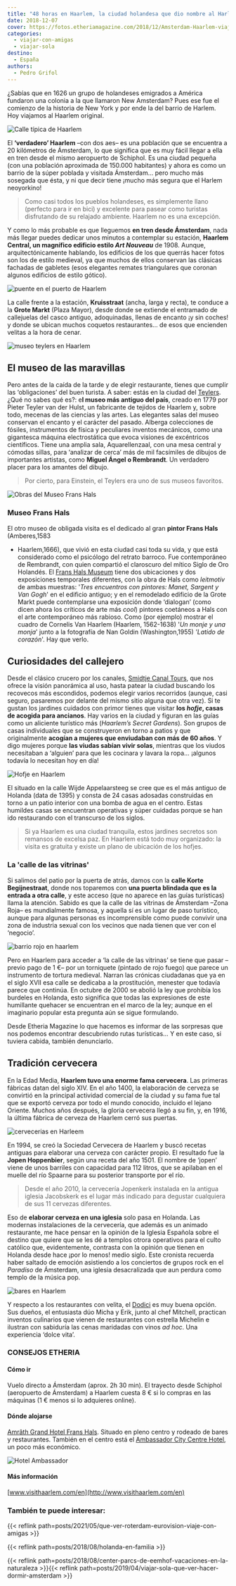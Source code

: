 ```yaml
---
title: "48 horas en Haarlem, la ciudad holandesa que dio nombre al Harlem neoyorkino"
date: 2018-12-07
cover: https://fotos.etheriamagazine.com/2018/12/Amsterdam-Haarlem-viajes-con-amigas.jpg
categories: 
  - viajar-con-amigas
  - viajar-sola
destino: 
  - España
authors: 
  - Pedro Grifol
---
```


¿Sabías que en 1626 un grupo de holandeses emigrados a América fundaron una colonia a la que llamaron New Amsterdam? Pues ese fue el comienzo de la historia de New York y por ende la del barrio de Harlem. Hoy viajamos al Haarlem original.

![Calle típica de Haarlem](https://fotos.etheriamagazine.com/2018/12/Amsterdam-Haarlem-viajes-con-amigas.jpg "La mejor manera de moverse por Haarlem es en bicicleta o a pie.")

El **‘verdadero’ Haarlem** –con dos aes– es una población que se encuentra a 20 
kilómetros de Ámsterdam, lo que significa que es muy fácil llegar a ella en tren desde 
el mismo aeropuerto de Schiphol. Es una ciudad pequeña (con una población aproximada de 
150.000 habitantes) y ahora es como un barrio de la súper poblada y visitada Ámsterdam… 
pero mucho más sosegada que ésta, y ni que decir tiene ¡mucho más segura que el Harlem 
neoyorkino! 

> Como casi todos los pueblos holandeses, es simplemente llano (perfecto para ir en bici) 
> y excelente para pasear como turistas disfrutando de su relajado ambiente. Haarlem no es 
> una excepción. 

Y como lo más probable es que lleguemos **en tren desde Ámsterdam**, nada más llegar 
puedes dedicar unos minutos a contemplar su estación, **Haarlem Central, un magnífico 
edificio estilo _Art Nouveau_** de 1908. Aunque, arquitectónicamente hablando, los 
edificios de los que querrás hacer fotos son los de estilo medieval, ya que muchos de 
ellos conservan las clásicas fachadas de gabletes (esos elegantes remates triangulares 
que coronan algunos edificios de estilo gótico). 

![puente en el puerto de Haarlem](https://fotos.etheriamagazine.com/2018/12/haarlem-Puente-Grave-Stenen.jpg "El Puente Gravestenenbrug cruza el río Sparne, en Haarlem (Holanda).")

La calle frente a la estación, **Kruisstraat** (ancha, larga y recta), te conduce a la 
**Grote Markt** (Plaza Mayor), desde donde se extiende el entramado de callejuelas del 
casco antiguo, adoquinadas, llenas de encanto ¡y sin coches! y donde se ubican muchos 
coquetos restaurantes… de esos que encienden velitas a la hora de cenar. 

![museo teylers en Haarlem](https://fotos.etheriamagazine.com/2018/12/Haarlem-Teylers-Museum-que-ver.jpg "Fachada del Teylers Museum (Haarlem).")

## El museo de las maravillas

Pero antes de la caída de la tarde y de elegir restaurante, tienes que cumplir las 
‘obligaciones’ del buen turista. A saber: estás en la ciudad del 
[Teylers](http://teylersmuseum.nl/en). ¿Qué no sabes qué es?: e**l museo más antiguo del 
país**, creado en 1779 por Pieter Teyler van der Hulst, un fabricante de tejidos de 
Haarlem y, sobre todo, mecenas de las ciencias y las artes. Las elegantes salas del 
museo conservan el encanto y el carácter del pasado. Alberga colecciones de fósiles, 
instrumentos de física y peculiares inventos mecánicos, como una gigantesca máquina 
electrostática que evoca visiones de excéntricos científicos. Tiene una amplia sala, 
Aquarellenzaal, con una mesa central y cómodas sillas, para ‘analizar de cerca’ más de 
mil facsímiles de dibujos de importantes artistas, como **Miguel Ángel o Rembrandt**. Un 
verdadero placer para los amantes del dibujo. 

> Por cierto, para Einstein, el Teylers era uno de sus museos favoritos. 

![Obras del Museo Frans Hals](https://fotos.etheriamagazine.com/2018/12/Museos-haarlem-etheria-magazine.jpg "Museo Frans Hals, Teylers Museum: Sala Aquarellenzaal, Museo Frans Hals: 'Un monje y una monja', de Cornelis Van Haarlem y 'Latido de corazón', de Nan Goldin. (de Izq. a Dcha. y de Arr. a Ab.)")

### Museo Frans Hals

El otro museo de obligada visita es el dedicado al gran **pintor Frans Hals** 
(Amberes,1583 

- Haarlem,1666), que vivió en esta ciudad casi toda su vida, y que está considerado como 
el psicólogo del retrato barroco. Fue contemporáneo de Rembrandt, con quien compartió el 
claroscuro del mítico Siglo de Oro Holandés. El [Frans Hals 
Museum](http://franshalsmuseum.nl/en) tiene dos ubicaciones y dos exposiciones 
temporales diferentes, con la obra de Hals como _leitmotiv_ de ambas muestras: '_Tres 
encuentros con pintores: Manet, Sargent y Van Gogh_' en el edificio antiguo; y en el 
remodelado edificio de la Grote Markt puede contemplarse una exposición donde ‘dialogan’ 
(como dicen ahora los críticos de arte más _cool_) pintores coetáneos a Hals con el arte 
contemporáneo más rabioso. Como (por ejemplo) mostrar el cuadro de Cornelis Van Haarlem 
(Haarlem, 1562-1638) '_Un monje y una monja_' junto a la fotografía de Nan Goldin 
(Washington,1955) _'Latido de corazón_'. Hay que verlo. 

## Curiosidades del callejero

Desde el clásico crucero por los canales, [Smidtje Canal 
Tours](http://smidtjecanalcruises.nl/en), que nos ofrece la visión panorámica al uso, 
hasta patear la ciudad buscando los recovecos más escondidos, podemos elegir varios 
recorridos (aunque, casi seguro, pasaremos por delante del mismo sitio alguna que otra 
vez). Si te gustan los jardines cuidados con primor tienes que visitar **los _hofje_, 
casas de acogida para ancianos**. Hay varios en la ciudad y figuran en las guías como un 
aliciente turístico más (_Haarlem’s Secret Gardens_). Son grupos de casas individuales 
que se construyeron en torno a patios y que originalmente **acogían a mujeres que 
enviudaban con más de 60 años**. Y digo mujeres porque **las viudas sabían vivir 
solas**, mientras que los viudos necesitaban a ‘alguien’ para que les cocinara y lavara 
la ropa… ¡algunos todavía lo necesitan hoy en día! 

![Hofje en Haarlem](https://fotos.etheriamagazine.com/2018/12/Amsterdam-haarlem-Hofje.jpg "Los hofje son grupos de casas que acogían a viudas de más de 60 años.")

El situado en la calle Wijde Appelaarsteeg se cree que es el más antiguo de Holanda 
(data de 1395) y consta de 24 casas adosadas construidas en torno a un patio interior 
con una bomba de agua en el centro. Estas humildes casas se encuentran operativas y 
súper cuidadas porque se han ido restaurando con el transcurso de los siglos. 

> Si ya Haarlem es una ciudad tranquila, estos jardines secretos son remansos de excelsa 
> paz. En Haarlem está todo muy organizado: la visita es gratuita y existe un plano de 
> ubicación de los hofjes. 

### La 'calle de las vitrinas'

Si salimos del patio por la puerta de atrás, damos con la **calle Korte Begijnestraat**, 
donde nos toparemos con **una puerta blindada que es la entrada a otra calle**, y este 
acceso (que no aparece en las guías turísticas) llama la atención. Sabido es que la 
calle de las vitrinas de Ámsterdam –Zona Roja– es mundialmente famosa, y aquella sí es 
un lugar de paso turístico, aunque para algunas personas es incomprensible como puede 
convivir una zona de industria sexual con los vecinos que nada tienen que ver con el 
‘negocio’. 

![barrio rojo en haarlem](https://fotos.etheriamagazine.com/2018/12/haarlem-holanda-Torniquete-barrio-rojo.jpg "Torniquete de entrada a 'la calle de las vitrinas'', en Haarlem.")

Pero en Haarlem para acceder a ‘la calle de las vitrinas’ se tiene que pasar –previo 
pago de 1 €– por un torniquete (pintado de rojo fuego) que parece un instrumento de 
tortura medieval. Narran las crónicas ciudadanas que ya en el siglo XVII esa calle se 
dedicaba a la prostitución, menester que todavía parece que continúa. En octubre de 2000 
se abolió la ley que prohibía los burdeles en Holanda, esto significa que todas las 
expresiones de este humillante quehacer se encuentran en el marco de la ley; aunque en 
el imaginario popular esta pregunta aún se sigue formulando. 

Desde Etheria Magazine lo que hacemos es informar de las sorpresas que nos podemos 
encontrar descubriendo rutas turísticas… Y en este caso, si tuviera cabida, también 
denunciarlo. 

## Tradición cervecera

En la Edad Media, **Haarlem tuvo una enorme fama cervecera**. Las primeras fábricas 
datan del siglo XIV. En el año 1400, la elaboración de cerveza se convirtió en la 
principal actividad comercial de la ciudad y su fama fue tal que se exportó cerveza por 
todo el mundo conocido, incluido el lejano Oriente. Muchos años después, la gloria 
cervecera llegó a su fin, y, en 1916, la última fábrica de cerveza de Haarlem cerró sus 
puertas. 

![cervecerias en Harleem](https://fotos.etheriamagazine.com/2018/12/Cervecería-Jopen-mercado-grote-markt.jpg "Cervecería Jopen y Mercado en la Grote Markt.")

En 1994, se creó la Sociedad Cervecera de Haarlem y buscó recetas antiguas para elaborar 
una cerveza con carácter propio. El resultado fue la **Jopen Hoppenbier**, según una 
receta del año 1501. El nombre de ‘jopen’ viene de unos barriles con capacidad para 112 
litros, que se apilaban en el muelle del río Spaarne para su posterior transporte por el 
río. 

> Desde el año 2010, la cervecería Jopenkerk instalada en la antigua iglesia Jacobskerk es 
> el lugar más indicado para degustar cualquiera de sus 11 cervezas diferentes. 

Eso de **elaborar cerveza en una iglesia** solo pasa en Holanda. Las modernas 
instalaciones de la cervecería, que además es un animado restaurante, me hace pensar en 
la opinión de la Iglesia Española sobre el destino que quiere que se les dé a templos 
otrora operativos para el culto católico que, evidentemente, contrasta con la opinión 
que tienen en Holanda desde hace ¡por lo menos! medio siglo. Este cronista recuerda 
haber saltado de emoción asistiendo a los conciertos de grupos rock en el _Paradiso_ de 
Ámsterdam, una iglesia desacralizada que aun perdura como templo de la música pop. 

![bares en Haarlem](https://fotos.etheriamagazine.com/2018/12/Haarlen-noche-salir-amigas-holanda.jpg "Ambiente nocturno en Haarlem (Holanda).")

Y respecto a los restaurantes con velita, el [Dodici](http://dodici.nl) es muy buena 
opción. Sus dueños, el entusiasta dúo Micha y Erik, junto al chef Mitchell, practican 
inventos culinarios que vienen de restaurantes con estrella Michelin e ilustran con 
sabiduría las cenas maridadas con vinos _ad hoc_. Una experiencia ‘dolce vita’. 

### CONSEJOS ETHERIA

#### Cómo ir

Vuelo directo a Ámsterdam (aprox. 2h 30 min). El trayecto desde Schiphol (aeropuerto de 
Ámsterdam) a Haarlem cuesta 8 € si lo compras en las máquinas (1 € menos si lo adquieres 
online). 

#### Dónde alojarse

[Amrâth Grand Hotel Frans Hals](https://www.amrathhotelhaarlem.nl/). Situado en pleno 
centro y rodeado de bares y restaurantes. También en el centro está el [Ambassador City 
Centre Hotel](http://galahotels.com), un poco más económico. 

![Hotel Ambassador](https://fotos.etheriamagazine.com/2018/12/Hotel-Ambassador-haarlem-holanda.jpg "Hotel Ambassador.")

#### Más información

[www.visithaarlem.com/en](http://www.visithaarlem.com/en) 

### También te puede interesar:

{{< reflink path=posts/2021/05/que-ver-roterdam-eurovision-viaje-con-amigas >}} 

{{< reflink path=posts/2018/08/holanda-en-familia >}} 

{{< reflink path=posts/2018/08/center-parcs-de-eemhof-vacaciones-en-la-naturaleza >}}{{< 
reflink path=posts/2019/04/viajar-sola-que-ver-hacer-dormir-amsterdam >}}
